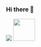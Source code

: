 ### Hi there 👋
<img src="https://drive.google.com/file/d/1x4zs-XMkmJopN_fw-YzKA3-NxkZLliu-/view?usp=drive_link" wigth="1080" />


<img src="https://media.giphy.com/media/LnQjpWaON8nhr21vNW/giphy.gif" width="60">

